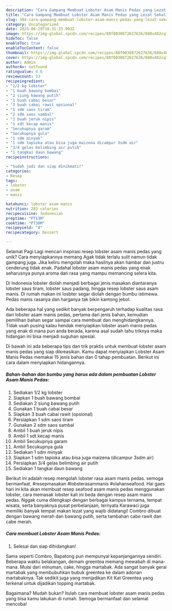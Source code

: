 ```yaml
---
description: "Cara Gampang Membuat Lobster Asam Manis Pedas yang Lezat Sekali"
title: "Cara Gampang Membuat Lobster Asam Manis Pedas yang Lezat Sekali"
slug: 384-cara-gampang-membuat-lobster-asam-manis-pedas-yang-lezat-sekali
category: Uncategorized
date: 2023-06-29T18:31:33.993Z
image: https://img-global.cpcdn.com/recipes/88f0038872627636/680x482cq70/lobster-asam-manis-pedas-foto-resep-utama.jpg
hideToc: false
enableToc: true
enableTocContent: false
thumbnail: https://img-global.cpcdn.com/recipes/88f0038872627636/680x482cq70/lobster-asam-manis-pedas-foto-resep-utama.jpg
cover: https://img-global.cpcdn.com/recipes/88f0038872627636/680x482cq70/lobster-asam-manis-pedas-foto-resep-utama.jpg
author: Admin
authorAv: notfound
ratingvalue: 4.6
reviewcount: 23
recipeingredient:
- "1/2 kg lobster"
- "1 buah bawang bombai"
- "2 siung bawang putih"
- "1 buah cabai besar"
- "3 buah cabai rawit opsional"
- "1 sdm saos tiram"
- "2 sdm saos sambal"
- "1 buah jeruk nipis"
- "1 sdt kecap manis"
- "Secukupnya garam"
- "Secukupnya gula"
- "1 sdm minyak"
- "1 sdm tapioka atau bisa juga maizena dicampur 3sdm air"
- "3/4 gelas belimbing air putih"
- "1 tangkai daun bawang"
recipeinstructions:

- "Sudah jadi dan siap dinikmati!"
categories:
- Resep
tags:
- lobster
- asam
- manis

katakunci: lobster asam manis 
nutrition: 283 calories
recipecuisine: Indonesian
preptime: "PT13M"
cooktime: "PT30M"
recipeyield: "4"
recipecategory: Dessert

---
```



Selamat Pagi Lagi mencari inspirasi resep lobster asam manis pedas yang unik? Cara menyiapkannya memang Agak tidak terlalu sulit namun tidak gampang juga. Jika keliru mengolah maka hasilnya akan hambar dan justru cenderung tidak enak. Padahal lobster asam manis pedas yang enak seharusnya punya aroma dan rasa yang mampu memancing selera kita.


Di Indonesia lobster diolah menjadi berbagai jenis masakan diantaranya lobster saus tiram, lobster saus padang, hingga resep lobster saus asam manis. Di rumah makan ini losbter segar diolah dengan bumbu istimewa. Pedas manis rasanya dan harganya tak bikin kantong jebol.

Ada beberapa hal yang sedikit banyak berpengaruh terhadap kualitas rasa dari lobster asam manis pedas, pertama dari jenis bahan, kemudian pemilihan bahan segar sampai cara membuat dan menghidangkannya. Tidak usah pusing kalau hendak menyiapkan lobster asam manis pedas yang enak di mana pun anda berada, karena asal sudah tahu triknya maka hidangan ini bisa menjadi suguhan spesial.


Di bawah ini ada beberapa tips dan trik praktis untuk membuat lobster asam manis pedas yang siap dikreasikan. Kamu dapat menyiapkan Lobster Asam Manis Pedas memakai 15 jenis bahan dan 0 tahap pembuatan. Berikut ini cara dalam menyiapkan hidangannya.

<!--inarticleads1-->

##### Bahan-bahan dan bumbu yang harus ada dalam pembuatan Lobster Asam Manis Pedas:

1. Sediakan 1/2 kg lobster
1. Siapkan 1 buah bawang bombai
1. Sediakan 2 siung bawang putih
1. Gunakan 1 buah cabai besar
1. Siapkan 3 buah cabai rawit (opsional)
1. Persiapkan 1 sdm saos tiram
1. Gunakan 2 sdm saos sambal
1. Ambil 1 buah jeruk nipis
1. Ambil 1 sdt kecap manis
1. Ambil Secukupnya garam
1. Ambil Secukupnya gula
1. Sediakan 1 sdm minyak
1. Siapkan 1 sdm tapioka atau bisa juga maizena (dicampur 3sdm air)
1. Persiapkan 3/4 gelas belimbing air putih
1. Sediakan 1 tangkai daun bawang


Berikut ini adalah resep mengolah lobster rasa asam manis pedas. semoga bermanfaat. #resepmasakan #lobsterasammanis #olahanseafood. Hai gaes hari ini kita akan membuat resep seafood asam manis pedas menggunakan lobster, cara memasak lobster kali ini beda dengan resep asam manis pedas. Nggak cuma dilengkapi dengan berbagai kampus ternama, tempat wisata, serta banyaknya pusat perbelanjaan, ternyata Karawaci juga memiliki banyak tempat makan lezat yang wajib didatangi! Combro dibuat dengan bawang merah dan bawang putih, serta tambahan cabe rawit dan cabe merah. 

<!--inarticleads2-->

##### Cara membuat Lobster Asam Manis Pedas:


1. Selesai dan siap dihidangkan!

Sama seperti Combro, Bapatong pun mempunyai kepanjangannya sendiri. Beberapa waktu belakangan, demam greentea memang mewabah di mana-mana. Mulai dari minuman, cake, hingga martabak. Ada sangat banyak gerai martabak yang membubuhkan bubuk greentea ke dalam adonan martabaknya. Tak sedikit juga yang menjadikan Kit Kat Greentea yang terkenal untuk dijadikan topping martabak. 

Bagaimana? Mudah bukan? Itulah cara membuat lobster asam manis pedas yang bisa kamu lakukan di rumah. Semoga bermanfaat dan selamat mencoba!
